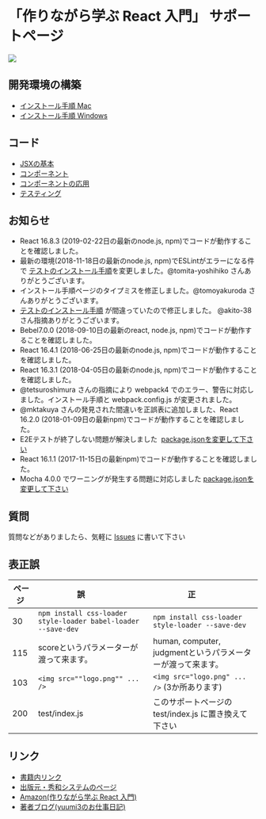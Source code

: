 # 「作りながら学ぶ React 入門」 サポートページ

![](https://www.ey-office.com/images/reactBook.png)

## 開発環境の構築

* [インストール手順 Mac](docs/install_mac.md)
* [インストール手順 Windows](docs/install_win.md)

## コード

* [JSXの基本](sources/jsx.md)
* [コンポーネント](sources/component.md)
* [コンポーネントの応用](sources/application.md)
* [テスティング](sources/test.md)

## お知らせ

* React 16.8.3 (2019-02-22日の最新のnode.js, npm)でコードが動作することを確認しました。
* 最新の環境(2018-11-18日の最新のnode.js, npm)でESLintがエラーになる件で [テストのインストール手順](https://github.com/yuumi3/react_book/blob/master/sources/test.md)を変更しました。@tomita-yoshihiko さんありがとうございます。
* インストール手順ページのタイプミスを修正しました。@tomoyakuroda さんありがとうございます。
* [テストのインストール手順](https://github.com/yuumi3/react_book/blob/master/sources/test.md) が間違っていたので修正しました。 @akito-38 さん指摘ありがとうございます。
* Bebel7.0.0 (2018-09-10日の最新のreact, node.js, npm)でコードが動作することを確認しました。
* React 16.4.1 (2018-06-25日の最新のnode.js, npm)でコードが動作することを確認しました。
* React 16.3.1 (2018-04-05日の最新のnode.js, npm)でコードが動作することを確認しました。
* @tetsuroshimura さんの指摘により webpack4 でのエラー、警告に対応しました。インストール手順と webpack.config.js が変更されました。
* @mktakuya さんの発見された間違いを正誤表に追加しました、React 16.2.0 (2018-01-09日の最新npm)でコードが動作することを確認しました。
* E2Eテストが終了しない問題が解決しました  [package.jsonを変更して下さい](https://github.com/yuumi3/react_book/commit/9a8a52eeaadf2fb0638994d086f4e88c6ed4c769)
* React 16.1.1 (2017-11-15日の最新npm)でコードが動作することを確認しました。
* Mocha 4.0.0 でワーニングが発生する問題に対応しました [package.jsonを変更して下さい](https://github.com/yuumi3/react_book/commit/de08b474d6b36f4b5ea0efb5c51d7371fe6ea004#diff-78e5c674b259d266893065c89276971e)


## 質問


質問などがありましたら、気軽に [Issues](https://github.com/yuumi3/react_book/issues) に書いて下さい


## 表正誤

| ページ | 誤            | 正            |
| ----- |-------------|------------|
| 30  | `npm install css-loader style-loader babel-loader --save-dev` | `npm install css-loader style-loader --save-dev` |
| 115 | scoreというパラメーターが渡って来ます。| human, computer, judgmentというパラメーターが渡って来ます。 |
| 103 | `<img src=""logo.png"" ... />` | `<img src="logo.png" ... />`   (3か所あります) |
| 200 | test/index.js | このサポートページの test/index.js に置き換えて下さい |


## リンク

* [書籍内リンク](sources/links.md)
* [出版元・秀和システムのページ](http://www.shuwasystem.co.jp/products/7980html/5075.html)
* [Amazon(作りながら学ぶ React 入門)](https://www.amazon.co.jp/dp/479805075X)
* [著者ブログ(yuumi3のお仕事日記)](http://yuumi3.hatenablog.com/entry/2017/09/15/223623)
